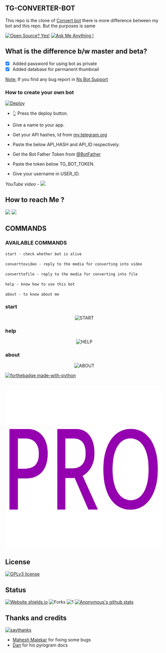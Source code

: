 ## TG-CONVERTER-BOT 
This repo is the clone of [Convert bot](https://telegram.dog/convert_Ns_bot) there is more difference between my bot and this repo. But the purposes is same


[![Open Source? Yes!](https://badgen.net/badge/Open%20Source%20%3F/Yes%21/blue?icon=github)](https://github.com/Ns-AnoNymouS/TG-CONVERT-BOT/tree/main)
[![Ask Me Anything !](https://img.shields.io/badge/Ask%20me-anything-1abc9c.svg)](https://telegram.dog/Ns_AnoNymouS)

## What is the difference b/w master and beta?

- [X] Added password for using bot as private 
- [X] Added database for permanent thumbnail 

<u>Note:</u> If you find any bug report in [Ns Bot Support](https://telegram.dog/ns_bot_supporters)


### How to create your own bot
[![Deploy](https://www.herokucdn.com/deploy/button.svg)](https://heroku.com/deploy?template=https://github.com/Ns-AnoNymouS/tg-convert-bot/tree/beta)
- 👆 Press the deploy button.

- Give a name to your app.

- Get your API hashes, Id from [my.telegram.org](https://my.telegram.org/)

- Paste the below API_HASH and API_ID respectively.

- Get the Bot Father Token from [@BotFather](https://telegram.dog/botfather)

- Paste the token below TG_BOT_TOKEN.

- Give your username in USER_ID.

<i>YouTube video</i> - <a href="https://youtu.be/zQamSjXBpJU"><img src="https://img.shields.io/badge/How%20To-Create-red.svg?logo=Youtube"></a>


## How to reach Me ?
<a href="https://telegram.dog/Ns_bot_updates"><img src="https://img.shields.io/badge/Join-Telegram%20Channel-red.svg?logo=Telegram"></a>
<a href="https://telegram.dog/Ns_Bot_supporters"><img src="https://img.shields.io/badge/Join-Telegram%20Group-blue.svg?logo=telegram"></a>

## COMMANDS
### AVAILABLE COMMANDS 
```
start - check whether bot is alive 

converttovideo - reply to the media for converting into video 

converttofile - reply to the media for converting into file 

help - know how to use this bot

about - to know about me
```
### start
<p align="center">
<img src="https://telegra.ph/file/3cb7e3725cd991373dd9b.jpg" alt="START">

### help
<p align="center">
<img src="https://telegra.ph/file/0ba25cedf094225ad7175.jpg" alt="HELP">

### about
<p align="center">
<img src="https://telegra.ph/file/f6ad0e22825afe65ddcd2.jpg" alt="ABOUT">

[![forthebadge made-with-python](http://ForTheBadge.com/images/badges/made-with-python.svg)](https://www.python.org/)
#
#
![](https://raw.githubusercontent.com/acervenky/animated-github-badges/master/assets/pro.gif)

## License
[![GPLv3 license](https://img.shields.io/badge/License-GPLv3-blue.svg)](https://github.com/Ns-AnoNymouS/TG-CONVERT-BOT/blob/main/LICENSE)

## Status
[![Website shields.io](https://img.shields.io/website-up-down-green-red/http/shields.io.svg)](https://github.com/Ns-AnoNymouS/TG-CONVERT-BOT/tree/main)
![Forks](https://img.shields.io/github/forks/Ns-AnoNymouS/TG-CONVERT-BOT)
![1](https://github-readme-stats.vercel.app/api/top-langs/?username=Ns-AnoNymouS&theme=blue-green)
[![Anonymous's github stats](https://github-readme-stats.vercel.app/api?username=Ns-AnoNymouS&theme=blue-green)](https://github.com/anuraghazra/github-readme-stats)


## Thanks and credits
[![saythanks](https://img.shields.io/badge/say-thanks-ff69b4.svg)](https://saythanks.io/to/kennethreitz)
- [Mahesh Malekar](https://telegram.dog/MaheshMalekar) for fixing some bugs
- [Dan](https://telegram.dog/haskell) for his pyrogram docs

